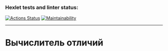 ### Hexlet tests and linter status:
[![Actions Status](https://github.com/ArtMan-8/java-project-71/actions/workflows/hexlet-check.yml/badge.svg)](https://github.com/ArtMan-8/java-project-71/actions) [![Maintainability](https://api.codeclimate.com/v1/badges/5218211b64e4bb1b5a6c/maintainability)](https://codeclimate.com/github/ArtMan-8/java-project-71/maintainability)

<hr />

# Вычислитель отличий
